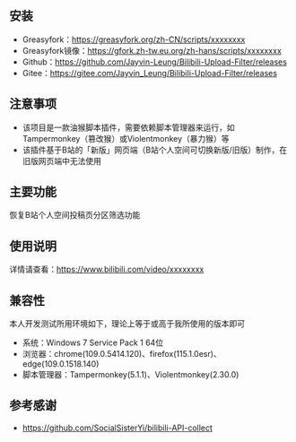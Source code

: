 ## 安装

- Greasyfork：https://greasyfork.org/zh-CN/scripts/xxxxxxxx
- Greasyfork镜像：https://gfork.zh-tw.eu.org/zh-hans/scripts/xxxxxxxx
- Github：https://github.com/Jayvin-Leung/Bilibili-Upload-Filter/releases
- Gitee：https://gitee.com/Jayvin_Leung/Bilibili-Upload-Filter/releases

## 注意事项

- 该项目是一款油猴脚本插件，需要依赖脚本管理器来运行，如Tampermonkey（篡改猴）或Violentmonkey（暴力猴）等
- 该插件基于B站的「新版」网页端（B站个人空间可切换新版/旧版）制作，在旧版网页端中无法使用

## 主要功能

恢复B站个人空间投稿页分区筛选功能

## 使用说明

详情请查看：https://www.bilibili.com/video/xxxxxxxx

## 兼容性

本人开发测试所用环境如下，理论上等于或高于我所使用的版本即可

- 系统：Windows 7 Service Pack 1 64位
- 浏览器：chrome(109.0.5414.120)、firefox(115.1.0esr)、edge(109.0.1518.140)
- 脚本管理器：Tampermonkey(5.1.1)、Violentmonkey(2.30.0)

## 参考感谢

- https://github.com/SocialSisterYi/bilibili-API-collect
